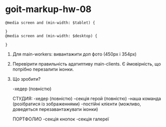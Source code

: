# goit-markup-hw-08

    @media screen and (min-width: $tablet) {

    }
    @media screen and (min-width: $desktop) {

    }

1. Для main-workers: вивантажити доп фото (450px і 354px)
2. Перевірити правильність адатиптиву main-clients. Є ймовірність, що потрібно перезалити іконки.

3. Що зробити?

   -хедер (повністю)

   СТУДИЯ:
   -хедер (повністю)
   -секція герой (повністю)
   -наша команда (розібратися із зображеннями)
   -постійні клієнти (можливо, доведеться перезавантажувати іконки)

   ПОРТФОЛИО
   -секція кнопок
   -секція галереї
